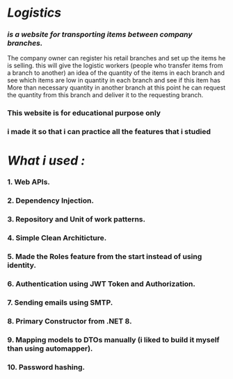 # *Logistics* 
### ***is a website for transporting items between company branches.***

The company owner can register his retail branches and set up the items he is selling.
this will give the logistic workers (people who transfer items from a branch to another) 
an idea of the quantity of the items in each branch
and see which items are low in quantity in each branch
and see if this item has More than necessary quantity in another branch
at this point he can request the quantity from this branch
and deliver it to the requesting branch.

### This website is for educational purpose only 
### i made it so that i can practice all the features that i studied

# ***__What i used :__***
### 1. Web APIs.
### 2. Dependency Injection.
### 3. Repository and Unit of work patterns.
### 4. Simple Clean Architicture.
### 5. Made the Roles feature from the start instead of using identity.
### 6. Authentication using JWT Token and Authorization.
### 7. Sending emails using SMTP.
### 8. Primary Constructor from .NET 8.
### 9. Mapping models to DTOs manually (i liked to build it myself than using automapper).
### 10. Password hashing.
